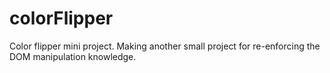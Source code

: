# colorFlipper
Color flipper mini project. Making another small project for re-enforcing the DOM manipulation knowledge.
